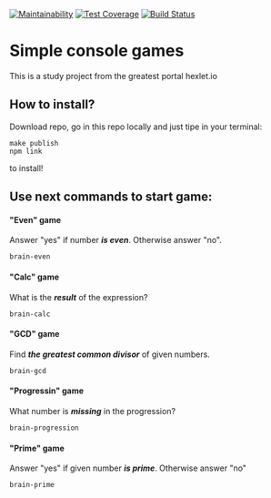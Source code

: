 [![Maintainability](https://api.codeclimate.com/v1/badges/92fa85d212485354b518/maintainability)](https://codeclimate.com/github/YBLex/frontend-project-lvl1/maintainability)
[![Test Coverage](https://api.codeclimate.com/v1/badges/92fa85d212485354b518/test_coverage)](https://codeclimate.com/github/YBLex/frontend-project-lvl1/test_coverage)
[![Build Status](https://travis-ci.com/YBLex/frontend-project-lvl1.svg?branch=master)](https://travis-ci.com/YBLex/frontend-project-lvl1)
# Simple console games
This is a study project from the greatest portal hexlet.io

## How to install?
Download repo, go in this repo locally and just tipe in your terminal:
```
make publish
npm link
```
to install!

## Use next commands to start game:
#### "Even" game
Answer "yes" if number ***is even***. Otherwise answer "no".
```
brain-even
```
#### "Calc" game
What is the ***result*** of the expression?
```
brain-calc
```
#### "GCD" game
Find ***the greatest common divisor*** of given numbers.
```
brain-gcd
```
#### "Progressin" game
What number is ***missing*** in the progression?
```
brain-progression
```
#### "Prime" game
Answer "yes" if given number ***is prime***. Otherwise answer "no"
```
brain-prime
```
